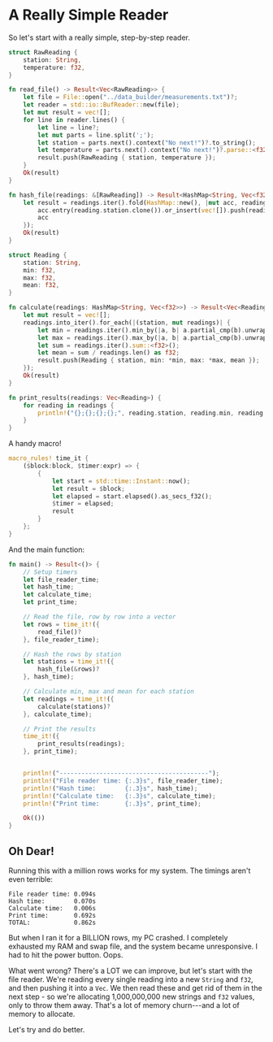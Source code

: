 # A Really Simple Reader

So let's start with a really simple, step-by-step reader.

```rust
struct RawReading {
    station: String,
    temperature: f32,
}

fn read_file() -> Result<Vec<RawReading>> {
    let file = File::open("../data_builder/measurements.txt")?;
    let reader = std::io::BufReader::new(file);
    let mut result = vec![];
    for line in reader.lines() {
        let line = line?;
        let mut parts = line.split(';');
        let station = parts.next().context("No next!")?.to_string();
        let temperature = parts.next().context("No next!")?.parse::<f32>()?;
        result.push(RawReading { station, temperature });
    }
    Ok(result)
}
```

```rust
fn hash_file(readings: &[RawReading]) -> Result<HashMap<String, Vec<f32>>> {
    let result = readings.iter().fold(HashMap::new(), |mut acc, reading| {
        acc.entry(reading.station.clone()).or_insert(vec![]).push(reading.temperature);
        acc
    });
    Ok(result)
}
```

```rust
struct Reading {
    station: String,
    min: f32,
    max: f32,
    mean: f32,
}

fn calculate(readings: HashMap<String, Vec<f32>>) -> Result<Vec<Reading>> {
    let mut result = vec![];
    readings.into_iter().for_each(|(station, mut readings)| {
        let min = readings.iter().min_by(|a, b| a.partial_cmp(b).unwrap()).unwrap();
        let max = readings.iter().max_by(|a, b| a.partial_cmp(b).unwrap()).unwrap();
        let sum = readings.iter().sum::<f32>();
        let mean = sum / readings.len() as f32;
        result.push(Reading { station, min: *min, max: *max, mean });
    });
    Ok(result)
}
```

```rust
fn print_results(readings: Vec<Reading>) {
    for reading in readings {
        println!("{};{};{};{};", reading.station, reading.min, reading.max, reading.mean);
    }
}
```

A handy macro!

```rust
macro_rules! time_it {
    ($block:block, $timer:expr) => {
        {
            let start = std::time::Instant::now();
            let result = $block;
            let elapsed = start.elapsed().as_secs_f32();
            $timer = elapsed;
            result
        }
    };
}
```

And the main function:

```rust
fn main() -> Result<()> {
    // Setup timers
    let file_reader_time;
    let hash_time;
    let calculate_time;
    let print_time;

    // Read the file, row by row into a vector
    let rows = time_it!({
        read_file()?
    }, file_reader_time);

    // Hash the rows by station
    let stations = time_it!({
        hash_file(&rows)?
    }, hash_time);

    // Calculate min, max and mean for each station
    let readings = time_it!({
        calculate(stations)?
    }, calculate_time);

    // Print the results
    time_it!({
        print_results(readings);
    }, print_time);


    println!("-----------------------------------------");
    println!("File reader time: {:.3}s", file_reader_time);
    println!("Hash time:        {:.3}s", hash_time);
    println!("Calculate time:   {:.3}s", calculate_time);
    println!("Print time:       {:.3}s", print_time);

    Ok(())
}
```

## Oh Dear!

Running this with a million rows works for my system. The timings aren't even terrible:

```
File reader time: 0.094s
Hash time:        0.070s
Calculate time:   0.006s
Print time:       0.692s
TOTAL:            0.862s
```

But when I ran it for a BILLION rows, my PC crashed. I completely exhausted my RAM and swap
file, and the system became unresponsive. I had to hit the power button. Oops.

What went wrong? There's a LOT we can improve, but let's start with the file reader. We're
reading every single reading into a new `String` and `f32`, and then pushing it into a `Vec`.
We then read these and get rid of them in the next step - so we're allocating 1,000,000,000 new
strings and `f32` values, only to throw them away. That's a lot of memory churn---and a lot of
memory to allocate.

Let's try and do better.